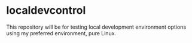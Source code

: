 # localdevcontrol

This repository will be for testing local development environment options using my preferred environment, pure Linux.